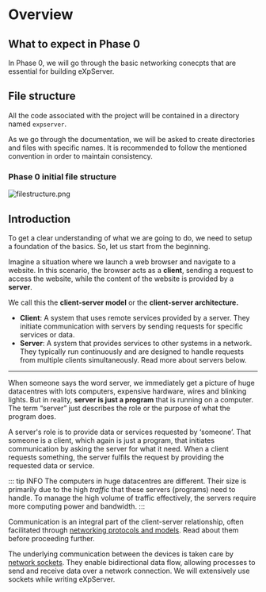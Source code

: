# Overview

## What to expect in Phase 0

In Phase 0, we will go through the basic networking conecpts that are essential for building eXpServer.

## File structure

All the code associated with the project will be contained in a directory named `expserver`.

As we go through the documentation, we will be asked to create directories and files with specific names. It is recommended to follow the mentioned convention in order to maintain consistency.

### Phase 0 initial file structure

![filestructure.png](/assets/phase-0-overview/filestructure.png)

## Introduction

To get a clear understanding of what we are going to do, we need to setup a foundation of the basics. So, let us start from the beginning.

Imagine a situation where we launch a web browser and navigate to a website. In this scenario, the browser acts as a **client**, sending a request to access the website, while the content of the website is provided by a **server**.

We call this the **client-server model** or the **client-server architecture.**

- **Client**: A system that uses remote services provided by a server. They initiate communication with servers by sending requests for specific services or data.
- **Server**: A system that provides services to other systems in a network. They typically run continuously and are designed to handle requests from multiple clients simultaneously. Read more about servers below.

---

When someone says the word server, we immediately get a picture of huge datacentres with lots computers, expensive hardware, wires and blinking lights. But in reality, **server is just a program** that is running on a computer. The term “server” just describes the role or the purpose of what the program does.

A server's role is to provide data or services requested by ‘someone’. That someone is a client, which again is just a program, that initiates communication by asking the server for what it need. When a client requests something, the server fulfils the request by providing the requested data or service.

::: tip INFO
The computers in huge datacentres are different. Their size is primarily due to the high _traffic_ that these servers (programs) need to handle. To manage the high volume of traffic effectively, the servers require more computing power and bandwidth.
:::

Communication is an integral part of the client-server relationship, often facilitated through [networking protocols and models](/guides/resources/tcp-ip-model). Read about them before proceeding further.

The underlying communication between the devices is taken care by [network sockets](/guides/resources/sockets). They enable bidirectional data flow, allowing processes to send and receive data over a network connection. We will extensively use sockets while writing eXpServer.
